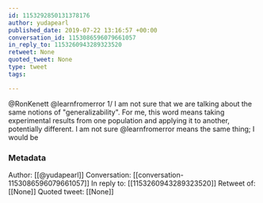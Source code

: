 ```yaml
---
id: 1153292850131378176
author: yudapearl
published_date: 2019-07-22 13:16:57 +00:00
conversation_id: 1153086596079661057
in_reply_to: 1153260943289323520
retweet: None
quoted_tweet: None
type: tweet
tags:

---
```


@RonKenett @learnfromerror 1/ I am not sure that we are talking about the same notions of "generalizability". For me, this word means taking experimental results from one population and applying it to another, potentially different. I am not sure @learnfromerror means the same thing; I would be

### Metadata

Author: [[@yudapearl]]
Conversation: [[conversation-1153086596079661057]]
In reply to: [[1153260943289323520]]
Retweet of: [[None]]
Quoted tweet: [[None]]
